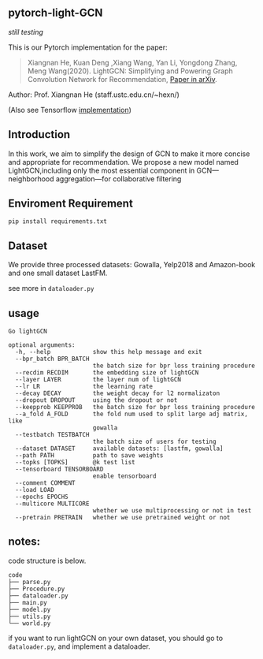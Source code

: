 ## pytorch-light-GCN

*still testing*

This is our Pytorch implementation for the paper:

>Xiangnan He, Kuan Deng ,Xiang Wang, Yan Li, Yongdong Zhang, Meng Wang(2020). LightGCN: Simplifying and Powering Graph Convolution Network for Recommendation, [Paper in arXiv](https://arxiv.org/abs/2002.02126).

Author: Prof. Xiangnan He (staff.ustc.edu.cn/~hexn/)

(Also see Tensorflow [implementation](https://github.com/kuandeng/LightGCN))

## Introduction

In this work, we aim to simplify the design of GCN to make it more concise and appropriate for recommendation. We propose a new model named LightGCN,including only the most essential component in GCN—neighborhood aggregation—for collaborative filtering



## Enviroment Requirement

`pip install requirements.txt`



## Dataset

We provide three processed datasets: Gowalla, Yelp2018 and Amazon-book and one small dataset LastFM.

see more in `dataloader.py`

## usage

```shell
Go lightGCN

optional arguments:
  -h, --help            show this help message and exit
  --bpr_batch BPR_BATCH
                        the batch size for bpr loss training procedure
  --recdim RECDIM       the embedding size of lightGCN
  --layer LAYER         the layer num of lightGCN
  --lr LR               the learning rate
  --decay DECAY         the weight decay for l2 normalizaton
  --dropout DROPOUT     using the dropout or not
  --keepprob KEEPPROB   the batch size for bpr loss training procedure
  --a_fold A_FOLD       the fold num used to split large adj matrix, like
                        gowalla
  --testbatch TESTBATCH
                        the batch size of users for testing
  --dataset DATASET     available datasets: [lastfm, gowalla]
  --path PATH           path to save weights
  --topks [TOPKS]       @k test list
  --tensorboard TENSORBOARD
                        enable tensorboard
  --comment COMMENT
  --load LOAD
  --epochs EPOCHS
  --multicore MULTICORE
                        whether we use multiprocessing or not in test
  --pretrain PRETRAIN   whether we use pretrained weight or not
```

## notes:

code structure is below.

```shell
code
├── parse.py
├── Procedure.py
├── dataloader.py
├── main.py
├── model.py
├── utils.py
└── world.py
```

if you want to run lightGCN on your own dataset, you should go to `dataloader.py`, and implement a dataloader.
